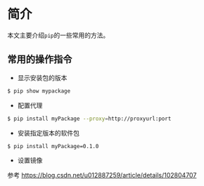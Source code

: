# 简介

本文主要介绍`pip`的一些常用的方法。

## 常用的操作指令

* 显示安装包的版本

```sh
$ pip show mypackage
```

* 配置代理

```sh
$ pip install myPackage --proxy=http://proxyurl:port
```

* 安装指定版本的软件包

```sh
$ pip install myPackage=0.1.0
```

* 设置镜像

参考 https://blog.csdn.net/u012887259/article/details/102804707
